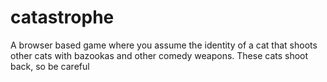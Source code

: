 # catastrophe
A browser based game where you assume the identity of a cat that shoots other cats with bazookas and other comedy weapons. These cats shoot back, so be careful

